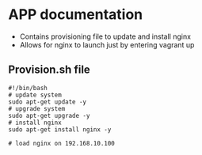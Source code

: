 # APP documentation
- Contains provisioning file to update and install nginx
- Allows for nginx to launch just by entering vagrant up
## Provision.sh file
```
#!/bin/bash
# update system
sudo apt-get update -y
# upgrade system
sudo apt-get upgrade -y
# install nginx
sudo apt-get install nginx -y

# load nginx on 192.168.10.100
```
